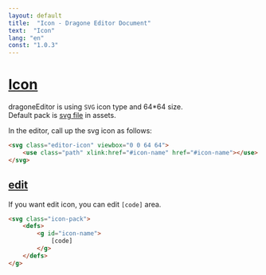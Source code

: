 ```yaml
---
layout: default
title:  "Icon - Dragone Editor Document"
text:  "Icon"
lang: "en"
const: "1.0.3"
---
```


# [Icon](#icon)

dragoneEditor is using `SVG` icon type and 64*64 size.<br>
Default pack is [svg file](https://raw.githubusercontent.com/lovefields/dragonEditor/main/assets/svg/pack.svg) in assets.

In the editor, call up the svg icon as follows:
```html
<svg class="editor-icon" viewbox="0 0 64 64">
    <use class="path" xlink:href="#icon-name" href="#icon-name"></use>
</svg>
```

## [edit](#edit)

If you want edit icon, you can edit `[code]` area.
```html
<svg class="icon-pack">
    <defs>
        <g id="icon-name">
            [code]
        </g>
    </defs>
</g>
```